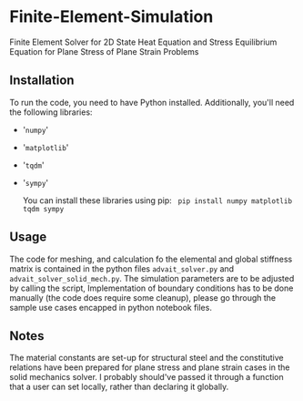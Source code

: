 # Finite-Element-Simulation
Finite Element Solver for 2D State Heat Equation and Stress Equilibrium Equation for Plane Stress of Plane Strain Problems
## Installation
To run the code, you need to have Python installed. Additionally, you'll need the following libraries:
* '```numpy```'
* '```matplotlib```'
* '```tqdm```'
* '```sympy```'

  You can install these libraries using pip:
  ``` pip install numpy matplotlib tqdm sympy```

## Usage
The code for meshing, and calculation fo the elemental and global stiffness matrix is contained in the python files `advait_solver.py` and `advait_solver_solid_mech.py`.
The simulation parameters are to be adjusted by calling the script, Implementation of boundary conditions has to be done manually (the code does require some cleanup), please go through the sample use cases encapped in python notebook files.

## Notes
The material constants are set-up for structural steel and the constitutive relations have been prepared for plane stress and plane strain cases in the solid mechanics solver. I probably should've passed it through a function that a user can set locally, rather than declaring it globally.
